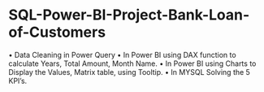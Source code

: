 # SQL-Power-BI-Project-Bank-Loan-of-Customers


•	Data Cleaning in Power Query
•	In Power BI using DAX function to calculate Years, Total Amount, Month Name.
•	In Power BI using Charts to Display the Values, Matrix table, using Tooltip.
•	In MYSQL Solving the 5 KPI’s.
